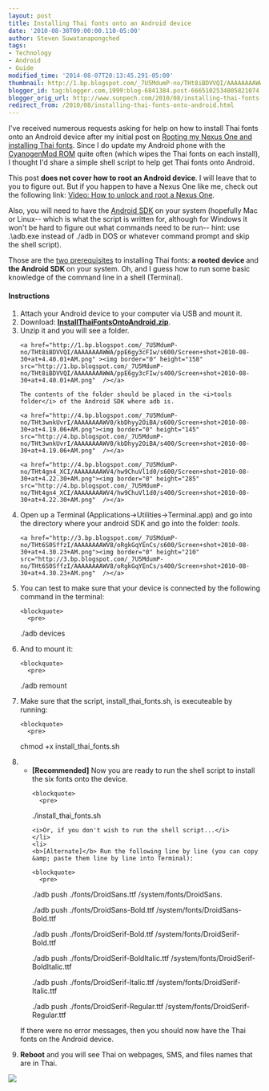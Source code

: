 ```yaml
---
layout: post
title: Installing Thai fonts onto an Android device
date: '2010-08-30T09:00:00.110-05:00'
author: Steven Suwatanapongched
tags:
- Technology
- Android
- Guide
modified_time: '2014-08-07T20:13:45.291-05:00'
thumbnail: http://1.bp.blogspot.com/_7U5MdumP-no/THt8iBDVVQI/AAAAAAAAWWA/ppE6gy3cFIw/s600/Screen+shot+2010-08-30+at+4.40.01+AM.png
blogger_id: tag:blogger.com,1999:blog-6841384.post-6665102534805821074
blogger_orig_url: http://www.sunpech.com/2010/08/installing-thai-fonts-onto-android.html
redirect_from: /2010/08/installing-thai-fonts-onto-android.html
---
```


I've received numerous requests asking for help on how to install Thai fonts onto an Android device after my initial post on <a href="/2010/01/rooting-my-nexus-one-and-installing">Rooting my Nexus One and installing Thai fonts</a>.  Since I do update my Android phone with the <a href="http://www.cyanogenmod.com/">CyanogenMod ROM</a> quite often (which wipes the Thai fonts on each install), I thought I'd share a simple shell script to help get Thai fonts onto Android.

This post <b>does not cover how to root an Android device</b>.  I will leave that to you to figure out.  But if you happen to have a Nexus One like me, check out the following link: <a href="http://androidandme.com/2010/01/hacks/video-how-to-unlock-and-root-a-nexus-one/">Video: How to unlock and root a Nexus One</a>.

Also, you will need to have the <a href="http://developer.android.com/sdk/index.html">Android SDK</a> on your system (hopefully Mac or Linux-- which is what the script is written for, although for Windows it won't be hard to figure out what commands need to be run-- hint: use .\adb.exe instead of ./adb  in DOS or whatever command prompt and skip the shell script).

Those are the <u>two prerequisites</u> to installing Thai fonts: <b>a rooted device </b>and<b> the Android SDK </b>on your system.  Oh, and I guess how to run some basic knowledge of the command line in a shell (Terminal).

#### Instructions

<ol>
  <li>Attach your Android device to your computer via USB and mount it.</li>
  <li>Download: <a href="http://www.mediafire.com/?464j2791iccuan9"><b>InstallThaiFontsOntoAndroid.zip</b></a>. </li>
  <li>
      Unzip it and you will see a folder.

    <a href="http://1.bp.blogspot.com/_7U5MdumP-no/THt8iBDVVQI/AAAAAAAAWWA/ppE6gy3cFIw/s600/Screen+shot+2010-08-30+at+4.40.01+AM.png" ><img border="0" height="158" src="http://1.bp.blogspot.com/_7U5MdumP-no/THt8iBDVVQI/AAAAAAAAWWA/ppE6gy3cFIw/s400/Screen+shot+2010-08-30+at+4.40.01+AM.png"  /></a>

    The contents of the folder should be placed in the <i>tools folder</i> of the Android SDK where adb is.

    <a href="http://4.bp.blogspot.com/_7U5MdumP-no/THt3wnkUvrI/AAAAAAAAWV0/kbDhyy2OiBA/s600/Screen+shot+2010-08-30+at+4.19.06+AM.png"><img border="0" height="145" src="http://4.bp.blogspot.com/_7U5MdumP-no/THt3wnkUvrI/AAAAAAAAWV0/kbDhyy2OiBA/s400/Screen+shot+2010-08-30+at+4.19.06+AM.png"  /></a>

    <a href="http://4.bp.blogspot.com/_7U5MdumP-no/THt4gn4_XCI/AAAAAAAAWV4/hw9ChuVl1d0/s600/Screen+shot+2010-08-30+at+4.22.30+AM.png"><img border="0" height="285" src="http://4.bp.blogspot.com/_7U5MdumP-no/THt4gn4_XCI/AAAAAAAAWV4/hw9ChuVl1d0/s400/Screen+shot+2010-08-30+at+4.22.30+AM.png"  /></a>
  </li>
  <li>
    Open up a Terminal (Applications-&gt;Utilities-&gt;Terminal.app) and go into the directory where your android SDK and go into the folder: <i>tools</i>.

    <a href="http://3.bp.blogspot.com/_7U5MdumP-no/THt6S0SffzI/AAAAAAAAWV8/oRgkGqYEnCs/s600/Screen+shot+2010-08-30+at+4.30.23+AM.png"><img border="0" height="210" src="http://3.bp.blogspot.com/_7U5MdumP-no/THt6S0SffzI/AAAAAAAAWV8/oRgkGqYEnCs/s400/Screen+shot+2010-08-30+at+4.30.23+AM.png"  /></a>
  </li>
  <li>
    You can test to make sure that your device is connected by the following command in the terminal:

    <blockquote>
      <pre>
./adb devices
      </pre>
    </blockquote>
  </li>
  <li>
    And to mount it:

    <blockquote>
      <pre>
./adb remount
      </pre>
    </blockquote>
  </li>
  <li>
    Make sure that the script, install_thai_fonts.sh, is executeable by running:

    <blockquote>
      <pre>
chmod +x install_thai_fonts.sh
      </pre>
    </blockquote>
  </li>
  <li>
    <ul>
    <li>
    <b>[Recommended]</b> Now you are ready to run the shell script to install the six fonts onto the device.

    <blockquote>
      <pre>
./install_thai_fonts.sh
      </pre>
    </blockquote>

    <i>Or, if you don't wish to run the shell script...</i>
    </li>
    <li>
    <b>[Alternate]</b> Run the following line by line (you can copy &amp; paste them line by line into Terminal):

    <blockquote>
      <pre>
./adb push ./fonts/DroidSans.ttf /system/fonts/DroidSans.

./adb push ./fonts/DroidSans-Bold.ttf /system/fonts/DroidSans-Bold.ttf

./adb push ./fonts/DroidSerif-Bold.ttf /system/fonts/DroidSerif-Bold.ttf

./adb push ./fonts/DroidSerif-BoldItalic.ttf /system/fonts/DroidSerif-BoldItalic.ttf

./adb push ./fonts/DroidSerif-Italic.ttf /system/fonts/DroidSerif-Italic.ttf

./adb push ./fonts/DroidSerif-Regular.ttf /system/fonts/DroidSerif-Regular.ttf
      </pre>
    </blockquote>
    </li>
    </ul>
    If there were no error messages, then you should now have the Thai fonts on the Android device.
  </li>
  <li>
    <b>Reboot</b> and you will see Thai on webpages, SMS, and files names that are in Thai.
  </li>
</ol>

<a href="http://2.bp.blogspot.com/_7U5MdumP-no/THsv9JiqFhI/AAAAAAAAWVQ/IgkgPKQu6Ag/s600/IMG_2253.jpg"><img border="0"  src="http://2.bp.blogspot.com/_7U5MdumP-no/THsv9JiqFhI/AAAAAAAAWVQ/IgkgPKQu6Ag/s640/IMG_2253.jpg" /></a>